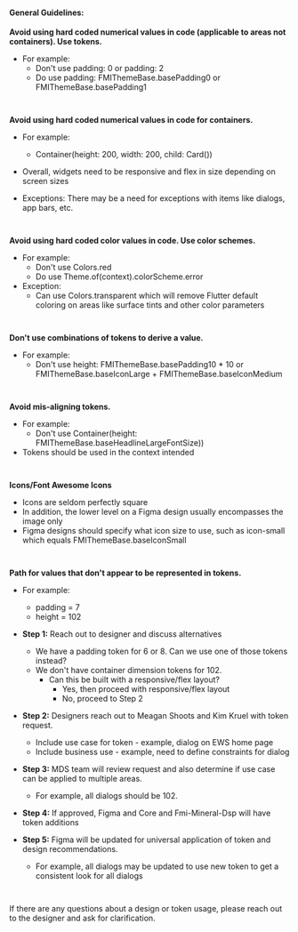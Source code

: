 #### General Guidelines:

**Avoid using hard coded numerical values in code (applicable to areas not containers). Use tokens.**

* For example:  
  * Don't use padding: 0 or padding: 2 
  * Do use padding: FMIThemeBase.basePadding0 or FMIThemeBase.basePadding1 

` `

**Avoid using hard coded numerical values in code for containers.** 

* For example: 
  * Container(height: 200, width: 200, child: Card()) 

* Overall, widgets need to be responsive and flex in size depending on screen sizes 
* Exceptions: There may be a need for exceptions with items like dialogs, app bars, etc. 

` `

**Avoid using hard coded color values in code. Use color schemes.** 

* For example:  
  * Don't use Colors.red 
  * Do use Theme.of(context).colorScheme.error 
* Exception:  
  * Can use Colors.transparent which will remove Flutter default coloring on areas like surface tints and other color parameters 
 
` `

**Don't use combinations of tokens to derive a value.**

* For example:  
  * Don't use height: FMIThemeBase.basePadding10 * 10 or FMIThemeBase.baseIconLarge + FMIThemeBase.baseIconMedium 

` `

**Avoid mis-aligning tokens.**

* For example:  
  * Don't use Container(height: FMIThemeBase.baseHeadlineLargeFontSize)) 
* Tokens should be used in the context intended 

` `

**Icons/Font Awesome Icons**

* Icons are seldom perfectly square 
* In addition, the lower level on a Figma design usually encompasses the image only 
* Figma designs should specify what icon size to use, such as icon-small which equals FMIThemeBase.baseIconSmall 

` `

**Path for values that don't appear to be represented in tokens.**

* For example: 
  * padding = 7 
  * height = 102 

* **Step 1:** Reach out to designer and discuss alternatives  
  * We have a padding token for 6 or 8. Can we use one of those tokens instead? 
  * We don't have container dimension tokens for 102.    
    * Can this be built with a responsive/flex layout?  
      * Yes, then proceed with responsive/flex layout 
      * No, proceed to Step 2


* **Step 2:** Designers reach out to Meagan Shoots and Kim Kruel with token request. 
  * Include use case for token - example, dialog on EWS home page 
  * Include business use - example, need to define constraints for dialog 

* **Step 3:** MDS team will review request and also determine if use case can be applied to multiple areas.  
  * For example, all dialogs should be 102. 

* **Step 4:** If approved, Figma and Core and Fmi-Mineral-Dsp will have token additions 
* **Step 5:** Figma will be updated for universal application of token and design recommendations.    
  * For example, all dialogs may be updated to use new token to get a consistent look for all dialogs 

` `

If there are any questions about a design or token usage, please reach out to the designer and ask for clarification.

 